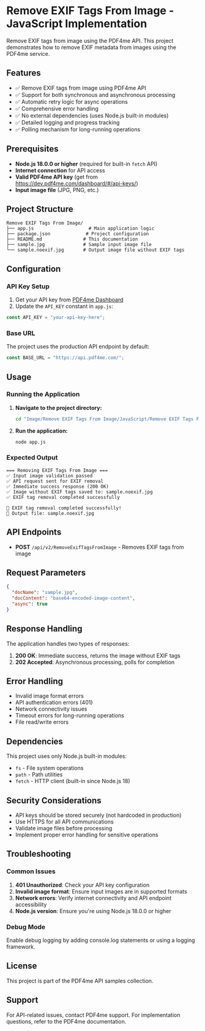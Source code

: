 # Remove EXIF Tags From Image - JavaScript Implementation

Remove EXIF tags from image using the PDF4me API. This project demonstrates how to remove EXIF metadata from images using the PDF4me service.

## Features

- ✅ Remove EXIF tags from image using PDF4me API
- ✅ Support for both synchronous and asynchronous processing
- ✅ Automatic retry logic for async operations
- ✅ Comprehensive error handling
- ✅ No external dependencies (uses Node.js built-in modules)
- ✅ Detailed logging and progress tracking
- ✅ Polling mechanism for long-running operations

## Prerequisites

- **Node.js 18.0.0 or higher** (required for built-in `fetch` API)
- **Internet connection** for API access
- **Valid PDF4me API key** (get from https://dev.pdf4me.com/dashboard/#/api-keys/)
- **Input image file** (JPG, PNG, etc.)

## Project Structure

```
Remove EXIF Tags From Image/
├── app.js                    # Main application logic
├── package.json             # Project configuration
├── README.md               # This documentation
├── sample.jpg              # Sample input image file
└── sample.noexif.jpg       # Output image file without EXIF tags
```

## Configuration

### API Key Setup

1. Get your API key from [PDF4me Dashboard](https://dev.pdf4me.com/dashboard/#/api-keys/)
2. Update the `API_KEY` constant in `app.js`:

```javascript
const API_KEY = "your-api-key-here";
```

### Base URL

The project uses the production API endpoint by default:
```javascript
const BASE_URL = "https://api.pdf4me.com/";
```

## Usage

### Running the Application

1. **Navigate to the project directory:**
   ```bash
   cd "Image/Remove EXIF Tags From Image/JavaScript/Remove EXIF Tags From Image"
   ```

2. **Run the application:**
   ```bash
   node app.js
   ```

### Expected Output

```
=== Removing EXIF Tags From Image ===
✅ Input image validation passed
✅ API request sent for EXIF removal
✅ Immediate success response (200 OK)
✅ Image without EXIF tags saved to: sample.noexif.jpg
✅ EXIF tag removal completed successfully

🎉 EXIF tag removal completed successfully!
📁 Output file: sample.noexif.jpg
```

## API Endpoints

- **POST** `/api/v2/RemoveExifTagsFromImage` - Removes EXIF tags from image

## Request Parameters

```json
{
  "docName": "sample.jpg",
  "docContent": "base64-encoded-image-content",
  "async": true
}
```

## Response Handling

The application handles two types of responses:

1. **200 OK**: Immediate success, returns the image without EXIF tags
2. **202 Accepted**: Asynchronous processing, polls for completion

## Error Handling

- Invalid image format errors
- API authentication errors (401)
- Network connectivity issues
- Timeout errors for long-running operations
- File read/write errors

## Dependencies

This project uses only Node.js built-in modules:
- `fs` - File system operations
- `path` - Path utilities
- `fetch` - HTTP client (built-in since Node.js 18)

## Security Considerations

- API keys should be stored securely (not hardcoded in production)
- Use HTTPS for all API communications
- Validate image files before processing
- Implement proper error handling for sensitive operations

## Troubleshooting

### Common Issues

1. **401 Unauthorized**: Check your API key configuration
2. **Invalid image format**: Ensure input images are in supported formats
3. **Network errors**: Verify internet connectivity and API endpoint accessibility
4. **Node.js version**: Ensure you're using Node.js 18.0.0 or higher

### Debug Mode

Enable debug logging by adding console.log statements or using a logging framework.

## License

This project is part of the PDF4me API samples collection.

## Support

For API-related issues, contact PDF4me support.
For implementation questions, refer to the PDF4me documentation. 